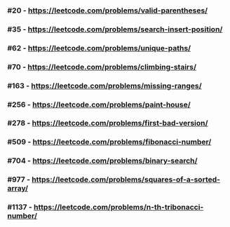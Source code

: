 ### &#35;20 - https://leetcode.com/problems/valid-parentheses/
### &#35;35 - https://leetcode.com/problems/search-insert-position/
### &#35;62 - https://leetcode.com/problems/unique-paths/
### &#35;70 - https://leetcode.com/problems/climbing-stairs/
### &#35;163 -  https://leetcode.com/problems/missing-ranges/
### &#35;256 - https://leetcode.com/problems/paint-house/
### &#35;278 - https://leetcode.com/problems/first-bad-version/
### &#35;509 - https://leetcode.com/problems/fibonacci-number/
### &#35;704 - https://leetcode.com/problems/binary-search/
### &#35;977 - https://leetcode.com/problems/squares-of-a-sorted-array/
### &#35;1137 - https://leetcode.com/problems/n-th-tribonacci-number/
